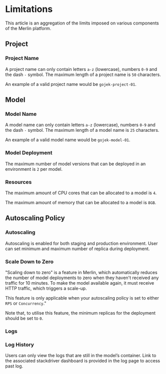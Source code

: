 <!-- page-title: Merlin Limitations -->
# Limitations

This article is an aggregation of the limits imposed on various components of the Merlin platform.

## Project

### Project Name

A project name can only contain letters `a-z` (lowercase), numbers `0-9` and the dash `-` symbol. The maximum length of a project name is `50` characters.

An example of a valid project name would be `gojek-project-01`.

## Model

### Model Name

A model name can only contain letters `a-z` (lowercase), numbers `0-9` and the dash `-` symbol. The maximum length of a model name is `25` characters.

An example of a valid model name would be `gojek-model-01`.

### Model Deployment

The maximum number of model versions that can be deployed in an environment is `2` per model.

### Resources

The maximum amount of CPU cores that can be allocated to a model is `4`.

The maximum amount of memory that can be allocated to a model is `8GB`.

## Autoscaling Policy

### Autoscaling

Autoscaling is enabled for both staging and production environment. User can set minimum and maximum number of replica during deployment.

### Scale Down to Zero

"Scaling down to zero" is a feature in Merlin, which automatically reduces the number of model deployments to zero when they haven't received any traffic for 10 minutes. To make the model available again, it must receive HTTP traffic, which triggers a scale-up.

This feature is only applicable when your autoscaling policy is set to either `RPS` or `Concurrency`."

Note that, to utilise this feature, the minimum replicas for the deployment should be set to `0`.


### Logs

### Log History

Users can only view the logs that are still in the model’s container. Link to the associated stackdriver dashboard is provided in the log page to access past log.